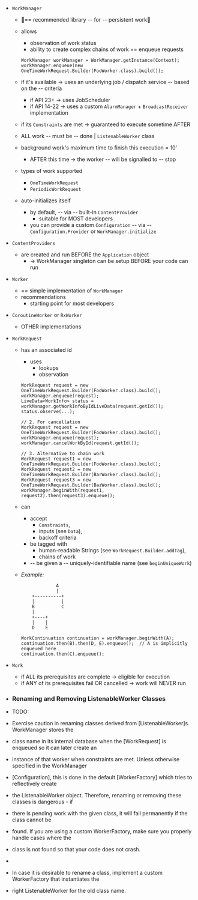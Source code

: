 * `WorkManager`
  * 👀== recommended library -- for -- persistent work👀
  * allows
    * observation of work status
    * ability to create complex chains of work == enqueue requests

    ```
    WorkManager workManager = WorkManager.getInstance(Context);
    workManager.enqueue(new OneTimeWorkRequest.Builder(FooWorker.class).build());
    ```

  * if it's available -> uses an underlying job / dispatch service -- based on the -- criteria
    * if API 23+ -> uses JobScheduler 
    * if API 14-22 -> uses a custom `AlarmManager` + `BroadcastReceiver` implementation
  * if its `Constraints` are met -> guaranteed to execute sometime AFTER
  * ALL work -- must be -- done | `ListenableWorker` class
  * background work's maximum time to finish this execution =  10'
    * AFTER this time -> the worker -- will be signalled to -- stop
  * types of work supported
    * `OneTimeWorkRequest`
    * `PeriodicWorkRequest`
  * auto-initializes itself
    * by default, -- via -- built-in `ContentProvider`
      * suitable for MOST developers
    * you can provide a custom `Configuration` -- via -- `Configuration.Provider` or `WorkManager.initialize`

* `ContentProviders`
  * are created and run BEFORE the `Application` object
    * -> WorkManager singleton can be setup BEFORE your code can run

* `Worker`
  * == simple implementation of `WorkManager`
  * recommendations
    * starting point for most developers

* `CoroutineWorker` or `RxWorker`
  * OTHER implementations

* `WorkRequest`
  * has an associated id
    * uses
      * lookups
      * observation

    ```
    WorkRequest request = new OneTimeWorkRequest.Builder(FooWorker.class).build();
    workManager.enqueue(request);
    LiveData<WorkInfo> status = workManager.getWorkInfoByIdLiveData(request.getId());
    status.observe(...);
    
    // 2. For cancellation
    WorkRequest request = new OneTimeWorkRequest.Builder(FooWorker.class).build();
    workManager.enqueue(request);
    workManager.cancelWorkById(request.getId());
    
    // 3. Alternative to chain work
    WorkRequest request1 = new OneTimeWorkRequest.Builder(FooWorker.class).build();
    WorkRequest request2 = new OneTimeWorkRequest.Builder(BarWorker.class).build();
    WorkRequest request3 = new OneTimeWorkRequest.Builder(BazWorker.class).build();
    workManager.beginWith(request1, request2).then(request3).enqueue();
    ```
  * can
    * accept
      * `Constraints`,
      * inputs (see `Data`),
      * backoff criteria
    * be tagged with
      * human-readable Strings (see `WorkRequest.Builder.addTag`),
      * chains of work
    * -- be given a -- uniquely-identifiable name (see `beginUniqueWork`)
  * _Example:_ 
    ```
                 A
                 |
        +----------+
        |          |
        B          C
        |
        +----+
        |    |
        D    E
    
    WorkContinuation continuation = workManager.beginWith(A);
    continuation.then(B).then(D, E).enqueue();  // A is implicitly enqueued here
    continuation.then(C).enqueue();
    ```

* `Work`
  * if ALL its prerequisites are complete -> eligible for execution
  * if ANY of its prerequisites fail OR cancelled -> work will NEVER run

* ### Renaming and Removing ListenableWorker Classes
* TODO:
* Exercise caution in renaming classes derived from [ListenableWorker]s. WorkManager stores the
* class name in its internal database when the [WorkRequest] is enqueued so it can later create an
* instance of that worker when constraints are met. Unless otherwise specified in the WorkManager
* [Configuration], this is done in the default [WorkerFactory] which tries to reflectively create
* the ListenableWorker object. Therefore, renaming or removing these classes is dangerous - if
* there is pending work with the given class, it will fail permanently if the class cannot be
* found. If you are using a custom WorkerFactory, make sure you properly handle cases where the
* class is not found so that your code does not crash.
*
* In case it is desirable to rename a class, implement a custom WorkerFactory that instantiates the
* right ListenableWorker for the old class name.